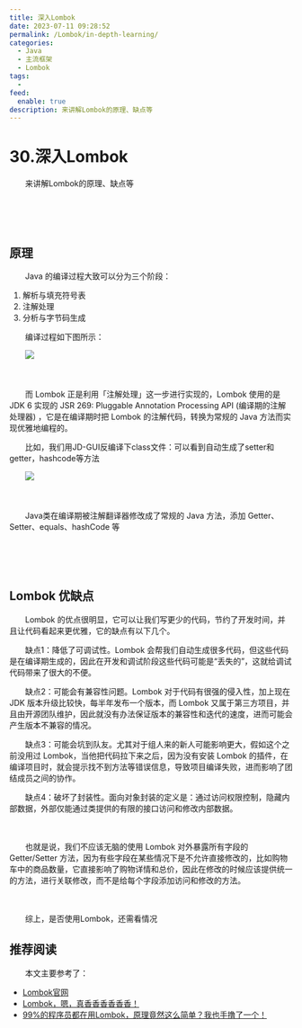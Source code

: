```yaml
---
title: 深入Lombok
date: 2023-07-11 09:28:52
permalink: /Lombok/in-depth-learning/
categories:
  - Java
  - 主流框架
  - Lombok
tags:
  - 
feed:
  enable: true
description: 来讲解Lombok的原理、缺点等
---
```


# 30.深入Lombok

　　来讲解Lombok的原理、缺点等
<!-- more -->
　　‍

　　‍

## 原理

　　Java 的编译过程大致可以分为三个阶段：

1. 解析与填充符号表
2. 注解处理
3. 分析与字节码生成

　　编译过程如下图所示：

　　![](https://image.peterjxl.com/blog/image-20230710195139-qnwnh6u.png)

　　‍

　　而 Lombok 正是利用「注解处理」这一步进行实现的，Lombok 使用的是 JDK 6 实现的 JSR 269: Pluggable Annotation Processing API (编译期的注解处理器) ，它是在编译期时把 Lombok 的注解代码，转换为常规的 Java 方法而实现优雅地编程的。

　　比如，我们用JD-GUI反编译下class文件：可以看到自动生成了setter和getter，hashcode等方法

　　![](https://image.peterjxl.com/blog/image-20230710195307-ywtvidh.png)

　　‍

　　Java类在编译期被注解翻译器修改成了常规的 Java 方法，添加 Getter、Setter、equals、hashCode 等

　　‍

　　‍

## Lombok 优缺点

　　Lombok 的优点很明显，它可以让我们写更少的代码，节约了开发时间，并且让代码看起来更优雅，它的缺点有以下几个。

　　缺点1：降低了可调试性。Lombok 会帮我们自动生成很多代码，但这些代码是在编译期生成的，因此在开发和调试阶段这些代码可能是“丢失的”，这就给调试代码带来了很大的不便。

　　缺点2：可能会有兼容性问题。Lombok 对于代码有很强的侵入性，加上现在 JDK 版本升级比较快，每半年发布一个版本，而 Lombok 又属于第三方项目，并且由开源团队维护，因此就没有办法保证版本的兼容性和迭代的速度，进而可能会产生版本不兼容的情况。

　　缺点3：可能会坑到队友。尤其对于组人来的新人可能影响更大，假如这个之前没用过 Lombok，当他把代码拉下来之后，因为没有安装 Lombok 的插件，在编译项目时，就会提示找不到方法等错误信息，导致项目编译失败，进而影响了团结成员之间的协作。

　　缺点4：破坏了封装性。面向对象封装的定义是：通过访问权限控制，隐藏内部数据，外部仅能通过类提供的有限的接口访问和修改内部数据。

　　‍

　　也就是说，我们不应该无脑的使用 Lombok 对外暴露所有字段的 Getter/Setter 方法，因为有些字段在某些情况下是不允许直接修改的，比如购物车中的商品数量，它直接影响了购物详情和总价，因此在修改的时候应该提供统一的方法，进行关联修改，而不是给每个字段添加访问和修改的方法。

　　‍

　　综上，是否使用Lombok，还需看情况

## 推荐阅读

　　本文主要参考了：

* [Lombok官网](https://projectlombok.org/)
* [Lombok，嗯，真香香香香香香！](https://mp.weixin.qq.com/s/7ocQSmGtCn3EaVJ1kW7Cqg)
* [99%的程序员都在用Lombok，原理竟然这么简单？我也手撸了一个！](https://mp.weixin.qq.com/s/KRUvJ2CRCMphRO7APiszKw)

　　‍

　　‍
